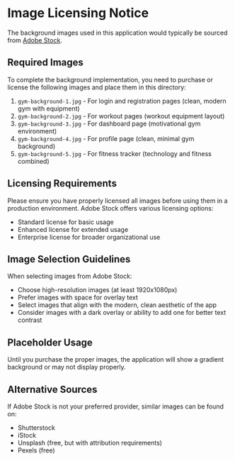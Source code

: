 # Image Licensing Notice

The background images used in this application would typically be sourced from [Adobe Stock](https://stock.adobe.com/search?k=gym+background).

## Required Images

To complete the background implementation, you need to purchase or license the following images and place them in this directory:

1. `gym-background-1.jpg` - For login and registration pages (clean, modern gym with equipment)
2. `gym-background-2.jpg` - For workout pages (workout equipment layout)
3. `gym-background-3.jpg` - For dashboard page (motivational gym environment)
4. `gym-background-4.jpg` - For profile page (clean, minimal gym background)
5. `gym-background-5.jpg` - For fitness tracker (technology and fitness combined)

## Licensing Requirements

Please ensure you have properly licensed all images before using them in a production environment. Adobe Stock offers various licensing options:

- Standard license for basic usage
- Enhanced license for extended usage
- Enterprise license for broader organizational use

## Image Selection Guidelines

When selecting images from Adobe Stock:
- Choose high-resolution images (at least 1920x1080px)
- Prefer images with space for overlay text
- Select images that align with the modern, clean aesthetic of the app
- Consider images with a dark overlay or ability to add one for better text contrast

## Placeholder Usage

Until you purchase the proper images, the application will show a gradient background or may not display properly.

## Alternative Sources

If Adobe Stock is not your preferred provider, similar images can be found on:
- Shutterstock
- iStock
- Unsplash (free, but with attribution requirements)
- Pexels (free) 